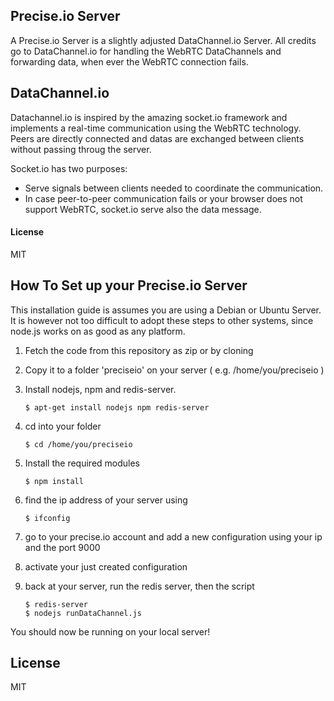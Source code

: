## Precise.io Server
A Precise.io Server is a slightly adjusted DataChannel.io Server. All credits go to DataChannel.io for handling the WebRTC DataChannels and forwarding data, when ever the WebRTC connection fails.

## DataChannel.io

Datachannel.io is inspired by the amazing socket.io framework and implements a real-time communication using the WebRTC technology.
Peers are directly connected and datas are exchanged between clients without passing throug the server.

Socket.io has two purposes:
* Serve signals between clients needed to coordinate the communication.
* In case peer-to-peer communication fails or your browser does not support WebRTC, socket.io serve also the data message.
 
#### License

MIT

## How To Set up your Precise.io Server
This installation guide is assumes you are using a Debian or Ubuntu Server. It is however not too difficult to adopt these steps to other systems, since node.js works on as good as any platform.

1. Fetch the code from this repository as zip or by cloning
2. Copy it to a folder 'preciseio' on your server ( e.g. /home/you/preciseio )
3. Install nodejs, npm and redis-server.

	`$ apt-get install nodejs npm redis-server`

4. cd into your folder

	`$ cd /home/you/preciseio`

5. Install the required modules

	`$ npm install`

6. find the ip address of your server using

	`$ ifconfig`

7. go to your precise.io account and add a new configuration using your ip and the port 9000
8. activate your just created configuration	
9. back at your server, run the redis server, then the script
	
	`$ redis-server`<br />
	`$ nodejs runDataChannel.js`
	
You should now be running on your local server!

## License

MIT
